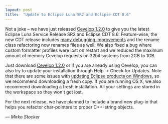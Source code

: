 ```yaml
---
layout: post
title:  "Update to Eclipse Luna SR2 and Eclipse CDT 8.6"
---
```


Not a joke &ndash; we have just released [Cevelop 1.2.0](/download) to give you the latest Eclipse Luna Service Release SR2 and Eclipse CDT 8.6. Feature-wise, the new CDT release includes [many debugging improvements](https://wiki.eclipse.org/CDT/User/NewIn86) and the rename class refactoring now renames files as well. We also fixed a bug where custom formatter profiles were lost on restart and we reduced the maximum amount of memory Cevelop requests on 32bit systems from 2GB to 1GB.

Just download [Cevelop 1.2.0](/download) or if you are already using Cevelop, you can also try to update your installation through Help -> Check for Updates. Note that there are some issues with [updating Eclipse products on Windows](http://stackoverflow.com/questions/22427728/eclipse-kepler-cant-install-updates), so we recommend downloading a fresh copy. If you are running OS X, we also recommend downloading a fresh installation. All your settings are stored in the workspace so they won't get lost.

For the next release, we have planned to include a brand new plug-in that helps you refactor char-pointers to proper C++-string objects.

<p class="pull-right">
  <em>&mdash; Mirko Stocker</em>
</p>
